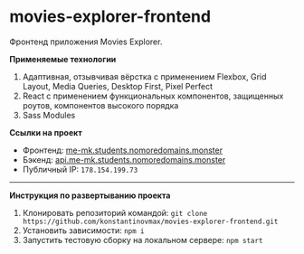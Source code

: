 # movies-explorer-frontend

Фронтенд приложения Movies Explorer.

**Применяемые технологии**

1. Адаптивная, отзывчивая вёрстка с применением Flexbox, Grid Layout, Media Queries, Desktop First, Pixel Perfect
2. React с применением функциональных компонентов, защищенных роутов, компонентов высокого порядка
3. Sass Modules

**Ссылки на проект**

- Фронтенд: [me-mk.students.nomoredomains.monster](https://me-mk.students.nomoredomains.monster/)
- Бэкенд: [api.me-mk.students.nomoredomains.monster](https://api.me-mk.students.nomoredomains.monster/)
- Публичный IP: `178.154.199.73`

---

**Инструкция по развертыванию проекта**

1. Клонировать репозиторий командой: `git clone https://github.com/konstantinovmax/movies-explorer-frontend.git`
2. Установить зависимости: `npm i`
3. Запустить тестовую сборку на локальном сервере: `npm start`
